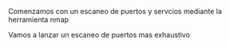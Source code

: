 Comenzamos con un escaneo de puertos y servcios mediante la herramienta nmap 

Vamos a lanzar un escaneo de puertos mas exhaustivo 